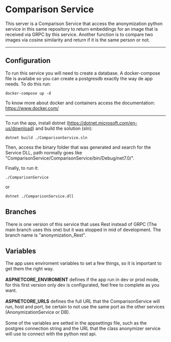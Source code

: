 # Comparison Service

This server is a Comparison Service that access the anonymization python service in this same repository to return embeddings for an image that is received via GRPC by this service.
Another function is to compare two images via cosine similarity and return if it is the same person or not.

---

## Configuration

To run this service you will need to create a database. A docker-compose file is availabe so you can create a postgresdb exactly the way de app needs. To do this run:
```shell
docker-compose up -d
```
To know more about docker and containers access the documentation: https://www.docker.com/

---

To run the app, install dotnet (https://dotnet.microsoft.com/en-us/download) and build the solution (sln):
```shell
dotnet build ./ComparisonService.sln
```
Then, access the binary folder that was generated and search for the Service DLL, path normally goes like "ComparisonService/ComparisonService/bin/Debug/net7.0/".

Finally, to run it:
```shell
./ComparisonService
```
or
```shell
dotnet ./ComparisonService.dll
```

## Branches
There is one version of this service that uses Rest instead of GRPC (The main branch uses this one) but it was stopped in mid of development.
The branch name is "anonymization_Rest".

## Variables
The app uses enviroment variables to set a few things, so it is important to get them the right way.
<br>
<br>
**ASPNETCORE_ENVIROMENT** defines if the app run in dev or prod mode, for this first version only dev is configurated, feel free to complete as you want.
<br>
<br>
**ASPNETCORE_URLS** defines the full URL that the ComparisonService will run, host and port, be certain to not use the same port as the other services (AnonymizationService or DB).
<br>
<br>
Some of the variables are setted in the appsettings file, such as the postgres connection string and the URL that the class anonymizer service will use to connect with the python rest api.

